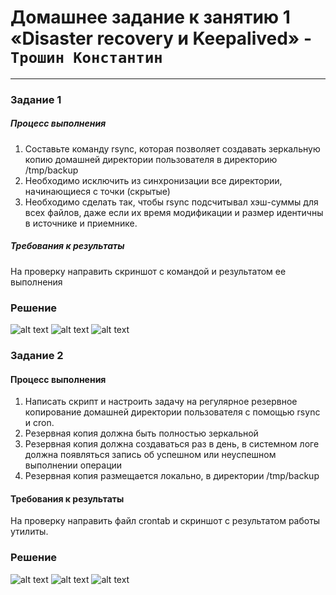 # Домашнее задание к занятию 1 «Disaster recovery и Keepalived» - `Трошин Константин`


---

### Задание 1

##### Процесс выполнения
1. Составьте команду rsync, которая позволяет создавать зеркальную копию домашней директории пользователя в директорию /tmp/backup
2. Необходимо исключить из синхронизации все директории, начинающиеся с точки (скрытые)
3. Необходимо сделать так, чтобы rsync подсчитывал хэш-суммы для всех файлов, даже если их время модификации и размер идентичны в источнике и приемнике.



##### Требования к результаты
На проверку направить скриншот с командой и результатом ее выполнения

### Решение

![alt text](https://github.com/Semergal/sflt3/master/img/Screenshot_1.jpg)
![alt text](https://github.com/Semergal/sflt3/master/img/Screenshot_2.jpg)
![alt text](https://github.com/Semergal/sflt3/master/img/Screenshot_3.jpg)



### Задание 2

#### Процесс выполнения
1. Написать скрипт и настроить задачу на регулярное резервное копирование домашней директории пользователя с помощью rsync и cron.
2. Резервная копия должна быть полностью зеркальной
3. Резервная копия должна создаваться раз в день, в системном логе должна появляться запись об успешном или неуспешном выполнении операции
4. Резервная копия размещается локально, в директории /tmp/backup



#### Требования к результаты
На проверку направить файл crontab и скриншот с результатом работы утилиты.



### Решение

![alt text](https://github.com/Semergal/sflt3/master/img/Screenshot_4.jpg)
![alt text](https://github.com/Semergal/sflt3/master/img/Screenshot_5.jpg)
![alt text](https://github.com/Semergal/sflt3/master/img/Screenshot_6.jpg)



